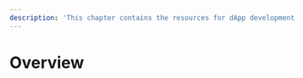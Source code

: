 ```yaml
---
description: 'This chapter contains the resources for dApp development - back-end/front-end APIs, tools, and useful tutorials. Go to "Smart Contract" for the details of contract development.   '
---
```


# Overview <a id="overview"></a>

